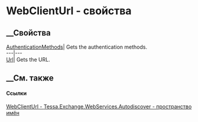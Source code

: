 # WebClientUrl - свойства
##  __Свойства
[AuthenticationMethods](P_Tessa_Exchange_WebServices_Autodiscover_WebClientUrl_AuthenticationMethods.htm)|
Gets the authentication methods.  
---|---  
[Url](P_Tessa_Exchange_WebServices_Autodiscover_WebClientUrl_Url.htm)|  Gets
the URL.  
## __См. также
#### Ссылки
[WebClientUrl - ](T_Tessa_Exchange_WebServices_Autodiscover_WebClientUrl.htm)
[Tessa.Exchange.WebServices.Autodiscover - пространство
имён](N_Tessa_Exchange_WebServices_Autodiscover.htm)
